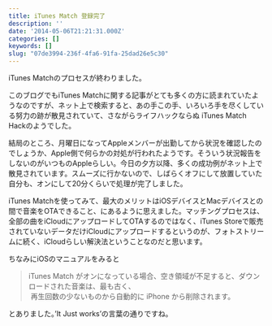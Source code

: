 ```yaml
---
title: iTunes Match 登録完了
description: ''
date: '2014-05-06T21:21:31.000Z'
categories: []
keywords: []
slug: "07de3994-236f-4fa6-91fa-25dad26e5c30"
---
```

iTunes Matchのプロセスが終わりました。

このブログでもiTunes Matchに関する記事がとても多くの方に読まれていたようなのですが、ネット上で検索すると、あの手この手、いろいろ手を尽くしている努力の跡が散見されていて、さながらライフハックならぬ iTunes Match Hackのようでした。

結局のところ、月曜日になってAppleメンバーが出勤してから状況を確認したのでしょうか、Apple側で何らかの対処が行われたようです。そういう状況報告をしないのがいつものAppleらしい。今日の夕方以降、多くの成功例がネット上で散見されています。スムーズに行かないので、しばらくオフにして放置していた自分も、オンにして20分くらいで処理が完了しました。

iTunes Matchを使ってみて、最大のメリットはiOSデバイスとMacデバイスとの間で音楽をOTAできること、にあるように思えました。マッチングプロセスは、全部の曲をiCloudにアップロードしてOTAするのではなく、iTunes Storeで販売されていないデータだけiCloudにアップロードするというのが、フォトストリームに続く、iCloudらしい解決法ということなのだと思います。

ちなみにiOSのマニュアルをみると

> iTunes Match がオンになっている場合、空き領域が不足すると、ダウンロードされた音楽は、最も古く、  
>  再生回数の少ないものから自動的に iPhone から削除されます。

とありました。’It Just works’の言葉の通りですね。